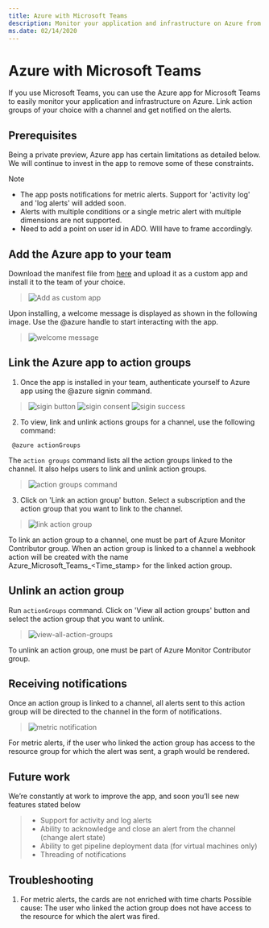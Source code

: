 ```yaml
---
title: Azure with Microsoft Teams
description: Monitor your application and infrastructure on Azure from Microsoft Teams
ms.date: 02/14/2020
---
```


# Azure with Microsoft Teams
If you use Microsoft Teams, you can use the Azure app for Microsoft Teams to easily monitor your application and infrastructure on Azure. Link action groups of your choice with a channel and get notified on the alerts.


## Prerequisites
Being a private preview, Azure app has certain limitations as detailed below. We will continue to invest in the app to remove some of these constraints.

> [!NOTE]
> * The app posts notifications for metric alerts. Support for 'activity log' and 'log alerts' will added soon.
> * Alerts with multiple conditions or a single metric alert with multiple dimensions are not supported.
> * Need to add a point on user id in ADO. WIll have to frame accordingly. 


## Add the Azure app to your team
Download the manifest file from [here](https://google.com) and upload it as a custom app and install it to the team of your choice. 
> ![Add as custom app](./teams/add-as-custom-app.PNG)

Upon installing, a welcome message is displayed as shown in the following image. Use the @azure handle to start interacting with the app.
> ![welcome message](./teams/welcome-message.PNG)


## Link the Azure app to action groups 

1. Once the app is installed in your team, authenticate yourself to Azure app using the @azure signin command.

> ![sigin button](./teams/signin-button.PNG)
> ![sigin consent](./teams/signin-consent.PNG)
> ![sigin success](./teams/signin-success.PNG)

2. To view, link and unlink actions groups for a channel, use the following command:

  ```
   @azure actionGroups
  ```
  The `action groups` command lists all the action groups linked to the channel. It also helps users to link and unlink action groups.

> ![action groups command](./teams/action-groups-command.PNG)

3. Click on 'Link an action group' button. Select a subscription and the action group that you want to link to the channel.

> ![link action group](./teams/link-action-group.png)

  To link an action group to a channel, one must be part of Azure Monitor Contributor group. When an action group is linked to a channel a webhook action will be created with the name Azure_Microsoft_Teams_<Time_stamp> for the linked action group. 

## Unlink an action group
Run `actionGroups` command. Click on 'View all action groups' button and select the action group that you want to unlink.

> ![view-all-action-groups](./teams/view-all-action-groups.PNG)

To unlink an action group, one must be part of Azure Monitor Contributor group. 

## Receiving notifications
Once an action group is linked to a channel, all alerts sent to this action group will be directed to the channel in the form of notifications.

> ![metric notification](./teams/metric-notification.PNG)

For metric alerts, if the user who linked the action group has access to the resource group for which the alert was sent, a graph would be rendered.

## Future work
We’re constantly at work to improve the app, and soon you’ll see new features stated below

> * Support for activity and log alerts
> * Ability to acknowledge and close an alert from the channel (change alert state)
> * Ability to get pipeline deployment data (for virtual machines only)
> * Threading of notifications

## Troubleshooting

1) For metric alerts, the cards are not enriched with time charts
Possible cause: The user who linked the action group does not have access to the resource for which the alert was fired.




